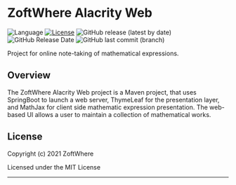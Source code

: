 # ZoftWhere Alacrity Web

![Language](https://img.shields.io/github/languages/top/ZoftWhere/alacrity-web)
[![License](https://img.shields.io/github/license/ZoftWhere/alacrity-web)](https://github.com/ZoftWhere/alacrity-web/blob/master/license.txt)
![GitHub release (latest by date)](https://img.shields.io/github/v/release/ZoftWhere/alacrity-web)
![GitHub Release Date](https://img.shields.io/github/release-date/ZoftWhere/alacrity-web)
![GitHub last commit (branch)](https://img.shields.io/github/last-commit/ZoftWhere/alacrity-web/master?label=master%20updated)

Project for online note-taking of mathematical expressions.

## Overview

The ZoftWhere Alacrity Web project is a Maven project, that uses SpringBoot to launch a web server, ThymeLeaf for the 
presentation layer, and MathJax for client side mathematic expression presentation. The web-based UI allows a user to 
maintain a collection of mathematical works.

## License

Copyright (c) 2021 ZoftWhere

Licensed under the MIT License

------
